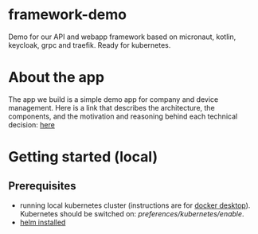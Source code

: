 # framework-demo
Demo for our API and webapp framework based on micronaut, kotlin, keycloak, grpc and traefik. Ready for kubernetes.

# About the app
The app we build is a simple demo app for company and device management. 
Here is a link that describes the architecture, the components, and the motivation and reasoning behind each 
technical decision:
 [here](https://medium.com/@istvan.szoboszlai/micronaut-with-kotlin-keycloak-grpc-traefik-on-kubernetes-a9861041cc52)

# Getting started (local)
## Prerequisites
 - running local kubernetes cluster (instructions are for [docker desktop](https://www.docker.com/products/docker-desktop)).
  Kubernetes should be switched on: *preferences/kubernetes/enable*. 
 - [helm installed](https://helm.sh/docs/using_helm/#installing-helm)
 
 
